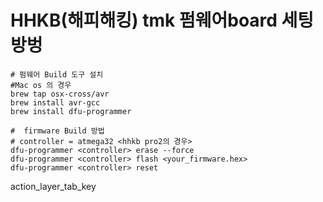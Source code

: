 # HHKB(해피해킹) tmk 펌웨어board 세팅방벙 

```shell
# 펌웨어 Build 도구 설치
#Mac os 의 경우
brew tap osx-cross/avr
brew install avr-gcc
brew install dfu-programmer
```


```shell
#  firmware Build 방법
# controller = atmega32 <hhkb pro2의 경우>
dfu-programmer <controller> erase --force
dfu-programmer <controller> flash <your_firmware.hex>
dfu-programmer <controller> reset
```

action_layer_tab_key

